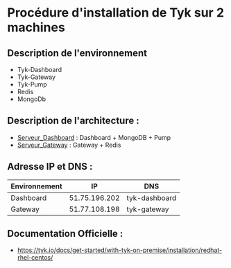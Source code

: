 # Procédure d'installation de Tyk sur 2 machines

## Description de l'environnement
- Tyk\-Dashboard
- Tyk\-Gateway
- Tyk\-Pump
- Redis
- MongoDb

## Description de l'architecture :
- [Serveur_Dashboard] : Dashboard + MongoDB + Pump
- [Serveur_Gateway] : Gateway + Redis

## Adresse IP et DNS :
Environnement | IP | DNS
----------| -----------|----------------
Dashboard | 51.75.196.202 | tyk-dashboard 
Gateway | 51.77.108.198  | tyk-gateway 

## Documentation Officielle :
- https://tyk.io/docs/get-started/with-tyk-on-premise/installation/redhat-rhel-centos/

[serveur_Dashboard]: https://github.com/VelvetMephys/documentation/blob/master/INSTALLATION__DASHBOARD.md "guide d'installation du serveur Dashboard"
[serveur_Gateway]: https://github.com/VelvetMephys/documentation/blob/master/INSTALLATION__GATEWAY.md "Guide d'installation du serveur Gateway"
